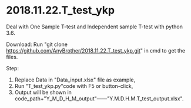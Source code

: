 # 2018.11.22.T_test_ykp
Deal with One Sample T-test and Independent sample T-test with python 3.6.

Download:
  Run 
    "git clone https://github.com/AnyBrother/2018.11.22.T_test_ykp.git" 
  in cmd to get the files.

Step:
1. Replace Data in "Data_input.xlsx" file as example,
2. Run "T_test_ykp.py"code with F5 or button-click,
3. Output will be shown in code_path+"Y_M_D_H_M_output"——"Y.M.D.H.M.T_test_output.xlsx".
